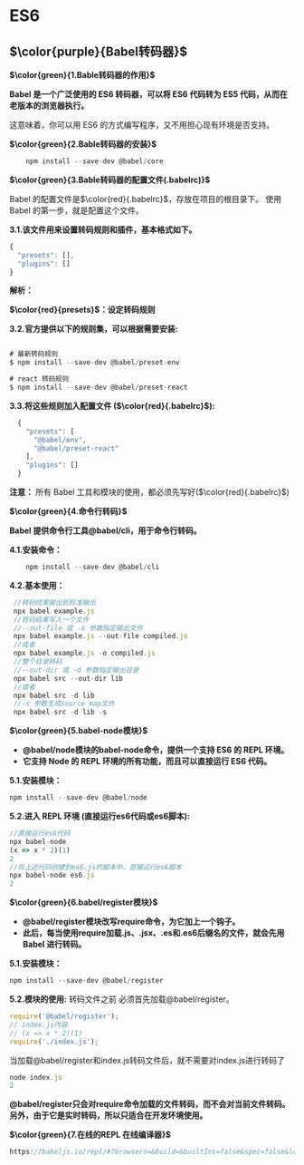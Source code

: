 # ES6

## $\color{purple}{Babel转码器}$

**$\color{green}{1.Bable转码器的作用}$**

**Babel 是一个广泛使用的 ES6 转码器，可以将 ES6 代码转为 ES5 代码，从而在老版本的浏览器执行。**

这意味着，你可以用 ES6 的方式编写程序，又不用担心现有环境是否支持。

**$\color{green}{2.Bable转码器的安装}$**

```javascript
    npm install --save-dev @babel/core
```

**$\color{green}{3.Bable转码器的配置文件(.babelrc)}$**

Babel 的配置文件是$\color{red}{.babelrc}$，存放在项目的根目录下。
使用 Babel 的第一步，就是配置这个文件。

**3.1.该文件用来设置转码规则和插件，基本格式如下。**

```javascript
{
  "presets": [],
  "plugins": []
}
```

**解析：**

**$\color{red}{presets}$：设定转码规则**

**3.2.官方提供以下的规则集，可以根据需要安装:**

```javascript

# 最新转码规则
$ npm install --save-dev @babel/preset-env

# react 转码规则
$ npm install --save-dev @babel/preset-react

```

**3.3.将这些规则加入配置文件 ($\color{red}{.babelrc}$):**

```javascript
  {
    "presets": [
      "@babel/env",
      "@babel/preset-react"
    ],
    "plugins": []
  }
```

**注意：**
所有 Babel 工具和模块的使用，都必须先写好($\color{red}{.babelrc}$)

**$\color{green}{4.命令行转码}$**

**Babel 提供命令行工具@babel/cli，用于命令行转码。**

**4.1.安装命令：**

```javascript
    npm install --save-dev @babel/cli
```

**4.2.基本使用：**

```javascript
 //转码结果输出到标准输出
 npx babel example.js
 //转码结果写入一个文件
 //--out-file 或 -o 参数指定输出文件
 npx babel example.js --out-file compiled.js
 //或者
 npx babel example.js -o compiled.js
 //整个目录转码
 //--out-dir 或 -d 参数指定输出目录
 npx babel src --out-dir lib
 //或者
 npx babel src -d lib
 //-s 参数生成source map文件
 npx babel src -d lib -s

```

**$\color{green}{5.babel-node模块}$**

- **@babel/node模块的babel-node命令，提供一个支持 ES6 的 REPL 环境。**
- **它支持 Node 的 REPL 环境的所有功能，而且可以直接运行 ES6 代码。**

**5.1.安装模块：**

```javascript
npm install --save-dev @babel/node
```

**5.2.进入 REPL 环境 (直接运行es6代码或es6脚本):**

```javascript
//直接运行es6代码
npx babel-node
(x => x * 2)(1)
2
//将上述代码创建到es6.js的脚本中，直接运行es6脚本
npx babel-node es6.js
2
```

**$\color{green}{6.babel/register模块}$**

- **@babel/register模块改写require命令，为它加上一个钩子。**
- **此后，每当使用require加载.js、.jsx、.es和.es6后缀名的文件，就会先用 Babel 进行转码。**

**5.1.安装模块：**

```javascript
npm install --save-dev @babel/register
```

**5.2.模块的使用:**
转码文件之前
必须首先加载@babel/register。

```javascript
require('@babel/register');
// index.js内容
// (x => x * 2)(1)
require('./index.js');
```

当加载@babel/register和index.js转码文件后，就不需要对index.js进行转码了

```javascript
node index.js
2
```

**@babel/register只会对require命令加载的文件转码，而不会对当前文件转码。**
**另外，由于它是实时转码，所以只适合在开发环境使用。**

**$\color{green}{7.在线的REPL 在线编译器}$**

```javascript
https://babeljs.io/repl/#?browsers=&build=&builtIns=false&spec=false&loose=false&code_lz=B4AgvAfCoFQgTEA&debug=false&forceAllTransforms=false&shippedProposals=false&circleciRepo=&evaluate=false&fileSize=false&timeTravel=false&sourceType=module&lineWrap=true&presets=es2015%2Creact%2Cstage-2&prettier=false&targets=&version=7.9.0&externalPlugins=
```
